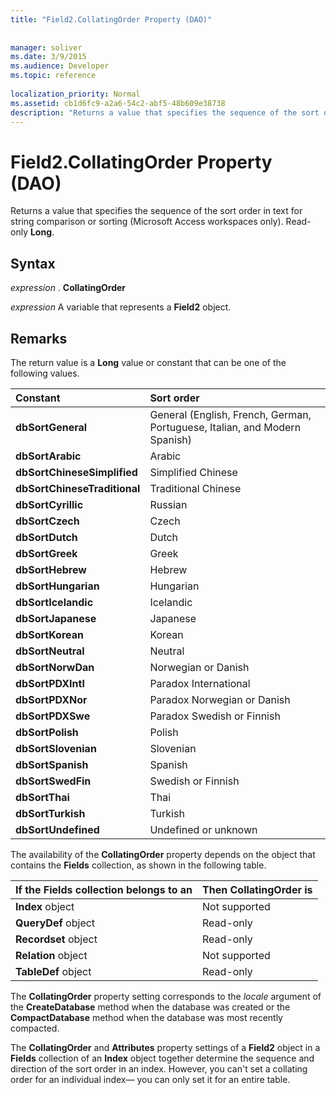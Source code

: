 ```yaml
---
title: "Field2.CollatingOrder Property (DAO)"
 
 
manager: soliver
ms.date: 3/9/2015
ms.audience: Developer
ms.topic: reference
  
localization_priority: Normal
ms.assetid: cb1d6fc9-a2a6-54c2-abf5-48b609e38738
description: "Returns a value that specifies the sequence of the sort order in text for string comparison or sorting (Microsoft Access workspaces only). Read-only Long ."
---
```


# Field2.CollatingOrder Property (DAO)

Returns a value that specifies the sequence of the sort order in text for string comparison or sorting (Microsoft Access workspaces only). Read-only **Long**. 
  
## Syntax

 *expression*  . **CollatingOrder**
  
 *expression*  A variable that represents a **Field2** object. 
  
## Remarks

The return value is a **Long** value or constant that can be one of the following values. 
  
|**Constant**|**Sort order**|
|:-----|:-----|
|**dbSortGeneral** <br/> |General (English, French, German, Portuguese, Italian, and Modern Spanish)  <br/> |
|**dbSortArabic** <br/> |Arabic  <br/> |
|**dbSortChineseSimplified** <br/> |Simplified Chinese  <br/> |
|**dbSortChineseTraditional** <br/> |Traditional Chinese  <br/> |
|**dbSortCyrillic** <br/> |Russian  <br/> |
|**dbSortCzech** <br/> |Czech  <br/> |
|**dbSortDutch** <br/> |Dutch  <br/> |
|**dbSortGreek** <br/> |Greek  <br/> |
|**dbSortHebrew** <br/> |Hebrew  <br/> |
|**dbSortHungarian** <br/> |Hungarian  <br/> |
|**dbSortIcelandic** <br/> |Icelandic  <br/> |
|**dbSortJapanese** <br/> |Japanese  <br/> |
|**dbSortKorean** <br/> |Korean  <br/> |
|**dbSortNeutral** <br/> |Neutral  <br/> |
|**dbSortNorwDan** <br/> |Norwegian or Danish  <br/> |
|**dbSortPDXIntl** <br/> |Paradox International  <br/> |
|**dbSortPDXNor** <br/> |Paradox Norwegian or Danish  <br/> |
|**dbSortPDXSwe** <br/> |Paradox Swedish or Finnish  <br/> |
|**dbSortPolish** <br/> |Polish  <br/> |
|**dbSortSlovenian** <br/> |Slovenian  <br/> |
|**dbSortSpanish** <br/> |Spanish  <br/> |
|**dbSortSwedFin** <br/> |Swedish or Finnish  <br/> |
|**dbSortThai** <br/> |Thai  <br/> |
|**dbSortTurkish** <br/> |Turkish  <br/> |
|**dbSortUndefined** <br/> |Undefined or unknown  <br/> |
   
The availability of the **CollatingOrder** property depends on the object that contains the **Fields** collection, as shown in the following table. 
  
|**If the Fields collection belongs to an**|**Then CollatingOrder is**|
|:-----|:-----|
|**Index** object  <br/> |Not supported  <br/> |
|**QueryDef** object  <br/> |Read-only  <br/> |
|**Recordset** object  <br/> |Read-only  <br/> |
|**Relation** object  <br/> |Not supported  <br/> |
|**TableDef** object  <br/> |Read-only  <br/> |
   
The **CollatingOrder** property setting corresponds to the  _locale_ argument of the **CreateDatabase** method when the database was created or the **CompactDatabase** method when the database was most recently compacted. 
  
The **CollatingOrder** and **Attributes** property settings of a **Field2** object in a **Fields** collection of an **Index** object together determine the sequence and direction of the sort order in an index. However, you can't set a collating order for an individual index— you can only set it for an entire table. 
  

